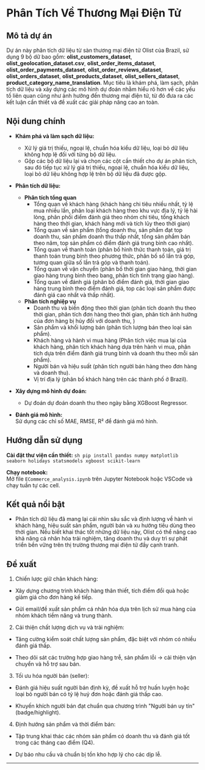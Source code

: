 # Phân Tích Về Thương Mại Điện Tử

## Mô tả dự án

Dự án này phân tích dữ liệu từ sàn thương mại điện tử Olist của Brazil, sử dụng 9 bộ dữ bao gồm: **olist_customers_dataset**, **olist_geolocation_dataset.csv**, **olist_order_items_dataset**, **olist_order_payments_dataset**, **olist_order_reviews_dataset**, **olist_orders_dataset**, **olist_products_dataset**, **olist_sellers_dataset**, **product_category_name_translation**. Mục tiêu là khám phá, làm sạch, phân tích dữ liệu và xây dựng các mô hình dự đoán nhằm hiểu rõ hơn về các yếu tố liên quan cũng như ảnh hưởng đến thương mại điện tử, từ đó đưa ra các kết luận cần thiết và đề xuất các giải pháp nâng cao an toàn.

## Nội dung chính

- **Khám phá và làm sạch dữ liệu:**  
  - Xử lý giá trị thiếu, ngoại lệ, chuẩn hóa kiểu dữ liệu, loại bỏ dữ liệu không hợp lệ đối với từng bộ dữ liệu.
  - Gộp các bộ dữ liệu lại và chọn các cột cần thiết cho dự án phân tích, sau đó tiếp tục xử lý giá trị thiếu, ngoại lệ, chuẩn hóa kiểu dữ liệu, loại bỏ dữ liệu không hợp lệ trên bộ dữ liệu đã được gộp.

- **Phân tích dữ liệu:**  
  - **Phân tích tổng quan**
    - Tổng quan về khách hàng (khách hàng chi tiêu nhiều nhất, tỷ lệ mua nhiều lần, phân loại khách hàng theo khu vực địa lý, tỷ lệ hài lòng, phân phối điểm đánh giá theo nhóm chi tiêu, tổng khách hàng theo thời gian, khách hàng mới và tích lũy theo thời gian)
    - Tổng quan về sản phẩm (tổng doanh thu, sản phẩm đạt top doanh thu, sản phẩm doanh thu thấp nhất, tổng sản phẩm bán theo năm, top sản phẩm có điểm đánh giá trung bình cao nhất).
    - Tổng quan về thanh toán (phân bố hình thức thanh toán, giá trị thanh toán trung bình theo phương thức, phân bố số lần trả góp, tương quan giữa số lần trả góp và thanh toán).
    - Tổng quan về vận chuyển (phân bố thời gian giao hàng, thời gian giao hàng trung bình theo bang, phân tích tình trạng giao hàng).
    - Tổng quan về đánh giá (phân bố điểm đánh giá, thời gian giao hàng trung bình theo điểm đánh giá, top các loại sản phẩm được đánh giá cao nhất và thấp nhất).
  - **Phân tích nghiệp vụ**
    - Doanh thu và biến động theo thời gian (phân tích doanh thu theo thời gian, phân tích đơn hàng theo thời gian, phân tích ảnh hưởng của đơn hàng bị hủy đối với doanh thu, )
    - Sản phẩm và khối lượng bán (phân tích lượng bán theo loại sản phẩm).
    - Khách hàng và hành vi mua hàng (Phân tích việc mua lại của khách hàng, phân tích khách hàng dựa trên hành vi mua, phân tích dựa trên điểm đánh giá trung bình và doanh thu theo mỗi sản phẩm).
    - Người bán và hiệu suất (phân tích người bán hàng theo đơn hàng và doanh thu).
    - Vị trí địa lý (phân bố khách hàng trên các thành phố ở Brazil).
- **Xây dựng mô hình dự đoán:**  
  - Dự đoán dự đoán doanh thu theo ngày bằng XGBoost Regressor.

- **Đánh giá mô hình:**  
  Sử dụng các chỉ số MAE, RMSE, R² để đánh giá mô hình.

## Hướng dẫn sử dụng

**Cài đặt thư viện cần thiết:**
    ```sh
    pip install pandas numpy matplotlib seaborn holidays statsmodels xgboost scikit-learn
    ```

**Chạy notebook:**  
   Mở file `ECommerce_analysis.ipynb` trên Jupyter Notebook hoặc VSCode và chạy tuần tự các cell.

## Kết quả nổi bật

- Phân tích dữ liệu đã mang lại cái nhìn sâu sắc và định lượng về hành vi khách hàng, hiệu suất sản phẩm, người bán và xu hướng tiêu dùng theo thời gian. Nếu biết khai thác tốt những dữ liệu này, Olist có thể nâng cao khả năng cá nhân hóa trải nghiệm, tăng doanh thu và duy trì sự phát triển bền vững trên thị trường thương mại điện tử đầy cạnh tranh.

## Đề xuất

1. Chiến lược giữ chân khách hàng:

- Xây dựng chương trình khách hàng thân thiết, tích điểm đổi quà hoặc giảm giá cho đơn hàng kế tiếp.

- Gửi email/đề xuất sản phẩm cá nhân hóa dựa trên lịch sử mua hàng của nhóm khách tiềm năng và trung thành.

2. Cải thiện chất lượng dịch vụ và trải nghiệm:

- Tăng cường kiểm soát chất lượng sản phẩm, đặc biệt với nhóm có nhiều đánh giá thấp.

- Theo dõi sát các trường hợp giao hàng trễ, sản phẩm lỗi → cải thiện vận chuyển và hỗ trợ sau bán.

3. Tối ưu hóa người bán (seller):

- Đánh giá hiệu suất người bán định kỳ, đề xuất hỗ trợ huấn luyện hoặc loại bỏ người bán có tỷ lệ huỷ đơn hoặc đánh giá thấp cao.

- Khuyến khích người bán đạt chuẩn qua chương trình "Người bán uy tín" (badge/highlight).

4. Định hướng sản phẩm và thời điểm bán:

- Tập trung khai thác các nhóm sản phẩm có doanh thu và đánh giá tốt trong các tháng cao điểm (Q4).

- Dự báo nhu cầu và chuẩn bị tồn kho hợp lý cho các dịp lễ.

---


